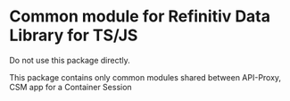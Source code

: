 # Common module for Refinitiv Data Library for TS/JS

Do not use this package directly.

This package contains only common modules shared between API-Proxy, CSM app for a Container Session
